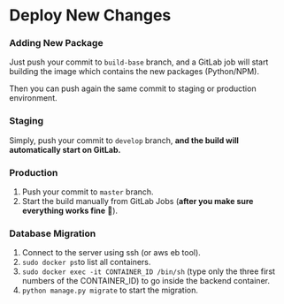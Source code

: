 # Deploy New Changes

### Adding New Package

Just push your commit to `build-base` branch, and a GitLab job will start building the image which contains the new packages \(Python/NPM\).

Then you can push again the same commit to staging or production environment.

### Staging

Simply, push your commit to `develop` branch, **and the build will automatically start on GitLab.**

### Production

1. Push your commit to `master` branch.
2. Start the build manually from GitLab Jobs \(**after you make sure everything works fine** 🙏\).

### Database Migration

1. Connect to the server using ssh \(or aws eb tool\).
2. `sudo docker ps`to list all containers.
3. `sudo docker exec -it CONTAINER_ID /bin/sh` \(type only the three first numbers of the CONTAINER\_ID\) to go inside the backend container.
4.  `python manage.py migrate` to start the migration.

